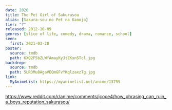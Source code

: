 ```yaml
---
date: 2020
title: The Pet Girl of Sakurasou
alias: [Sakura-sou no Pet na Kanojo]
tier: "?"
released: 2012-10-09
genres: [slice of life, comedy, drama, romance, school]
seen:
  first: 2021-03-20
poster:
  source: tmdb
  path: 6XQ2F5bZLWfAmayKyJtZKxn5Tcl.jpg
backdrop:
  source: tmdb
  path: 5LR3Mu8AgaVEQmGFvYKqlzaxzTg.jpg
link:
  MyAnimeList: https://myanimelist.net/anime/13759
---
```


<https://www.reddit.com/r/anime/comments/jcoce4/how_phrasing_can_ruin_a_boys_reputation_sakurasou/>
